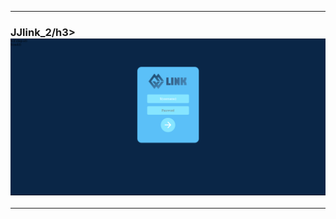 --------------------------------------------------------
<h3>JJlink_2/h3>

<img src="JJLink_2/Hasil/Login.png" />

--------------------------------------------------------
